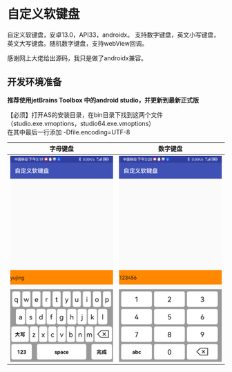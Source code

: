 # 自定义软键盘
自定义软键盘，安卓13.0，API33，androidx。
支持数字键盘，英文小写键盘，英文大写键盘。随机数字键盘，支持webView回调。

感谢网上大佬给出源码，我只是做了androidx兼容。

## 开发环境准备
**推荐使用jetBrains Toolbox 中的android studio，并更新到最新正式版**  

【必须】打开AS的安装目录，在bin目录下找到这两个文件（studio.exe.vmoptions，studio64.exe.vmoptions）  
在其中最后一行添加	-Dfile.encoding=UTF-8   


|                           字母键盘                            |                           数字键盘                            |
| :-------------------------------------------------------: | :-------------------------------------------------------: |
| ![Screenshot_字母键盘](app/doc/Screenshot_字母键盘.png) | ![Screenshot_数字键盘](app/doc/Screenshot_数字键盘.png) |
